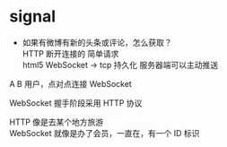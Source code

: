 # signal  
- 如果有微博有新的头条或评论，怎么获取？  
  HTTP 断开连接的 简单请求  
  html5 WebSocket -> tcp 持久化 服务器端可以主动推送  

A B 用户，点对点连接 WebSocket  

WebSocket 握手阶段采用 HTTP 协议

HTTP 像是去某个地方旅游  
WebSocket 就像是办了会员，一直在，有一个 ID 标识  